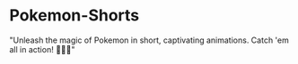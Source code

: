 # Pokemon-Shorts
"Unleash the magic of Pokemon in short, captivating animations. Catch 'em all in action! 🌟🔴🔵"
